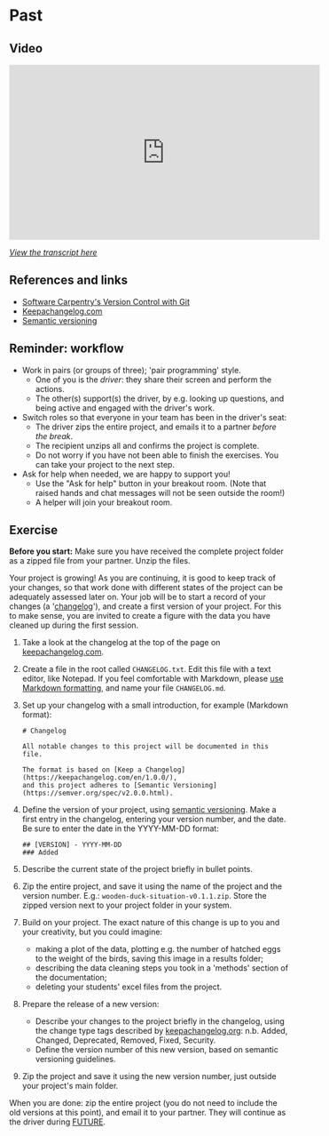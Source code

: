 # Past

## Video

<iframe width="560" height="315" src="https://www.youtube.com/embed/7GhMCBZG10s" title="YouTube video player" frameborder="0" allow="accelerometer; autoplay; clipboard-write; encrypted-media; gyroscope; picture-in-picture" allowfullscreen></iframe>

_[View the transcript here](../transcripts/project_history.md)_

## References and links

- [Software Carpentry's Version Control with Git](https://swcarpentry.github.io/git-novice/)
- [Keepachangelog.com](https://keepachangelog.com/en/1.0.0/)
- [Semantic versioning](https://semver.org/spec/v2.0.0.html)

## Reminder: workflow

- Work in pairs (or groups of three); 'pair programming' style.
  - One of you is the _driver_: they share their screen and perform the actions.
  - The other(s) support(s) the driver, by e.g. looking up questions, and being
    active and engaged with the driver's work.
- Switch roles so that everyone in your team has been in the driver's seat:
  - The driver zips the entire project, and emails it to a partner *before the
    break*.
  - The recipient unzips all and confirms the project is complete.
  - Do not worry if you have not been able to finish the exercises. You can take
    your project to the next step.
- Ask for help when needed, we are happy to support you!
  - Use the "Ask for help" button in your breakout room. (Note that raised hands
    and chat messages will not be seen outside the room!)
  - A helper will join your breakout room.

## Exercise

**Before you start:** Make sure you have received the complete project folder as
a zipped file from your partner. Unzip the files.

Your project is growing! As you are continuing, it is good to keep track of your
changes, so that work done with different states of the project can be
adequately assessed later on. Your job will be to start a record of your changes
(a '[changelog](https://keepachangelog.com/en/1.0.0/)'), and create a first
version of your project. For this to make sense, you are invited to create a
figure with the data you have cleaned up during the first session.

1. Take a look at the changelog at the top of the page on
   [keepachangelog.com](https://keepachangelog.com/en/1.0.0/).
1. Create a file in the root called `CHANGELOG.txt`. Edit this file with a text
   editor, like Notepad. If you feel comfortable with Markdown, please [use
   Markdown formatting](https://www.markdownguide.org/basic-syntax/), and name
   your file `CHANGELOG.md`.
1. Set up your changelog with a small introduction, for example (Markdown format):

    ```
    # Changelog

    All notable changes to this project will be documented in this file.

    The format is based on [Keep a Changelog](https://keepachangelog.com/en/1.0.0/),
    and this project adheres to [Semantic Versioning](https://semver.org/spec/v2.0.0.html).
    ```

1. Define the version of your project, using [semantic
   versioning](https://semver.org/spec/v2.0.0.html). Make a first entry in the
   changelog, entering your version number, and the date. Be sure to enter the
   date in the YYYY-MM-DD format:

     ```
     ## [VERSION] - YYYY-MM-DD
     ### Added
     ```

1. Describe the current state of the project briefly in bullet points.
1. Zip the entire project, and save it using the name of the project and the
   version number. E.g.: `wooden-duck-situation-v0.1.1.zip`. Store the zipped
   version next to your project folder in your system.
1. Build on your project. The exact nature of this change is up to you and your
   creativity, but you could imagine:
    * making a plot of the data, plotting e.g. the number of hatched eggs to the
      weight of the birds, saving this image in a results folder;
    * describing the data cleaning steps you took in a 'methods' section of the
      documentation;
    * deleting your students' excel files from the project.
1. Prepare the release of a new version:
    * Describe your changes to the project briefly in the changelog, using the
      change type tags described by
      [keepachangelog.org](https://keepachangelog.com/en/1.0.0/#how): n.b.
      Added, Changed, Deprecated, Removed, Fixed, Security.
    * Define the version number of this new version, based on semantic
      versioning guidelines.
1. Zip the project and save it using the new version number, just outside your
   project's main folder.

When you are done: zip the entire project (you do not need to include the old
versions at this point), and email it to your partner. They will continue as the
driver during [FUTURE](future.md).

